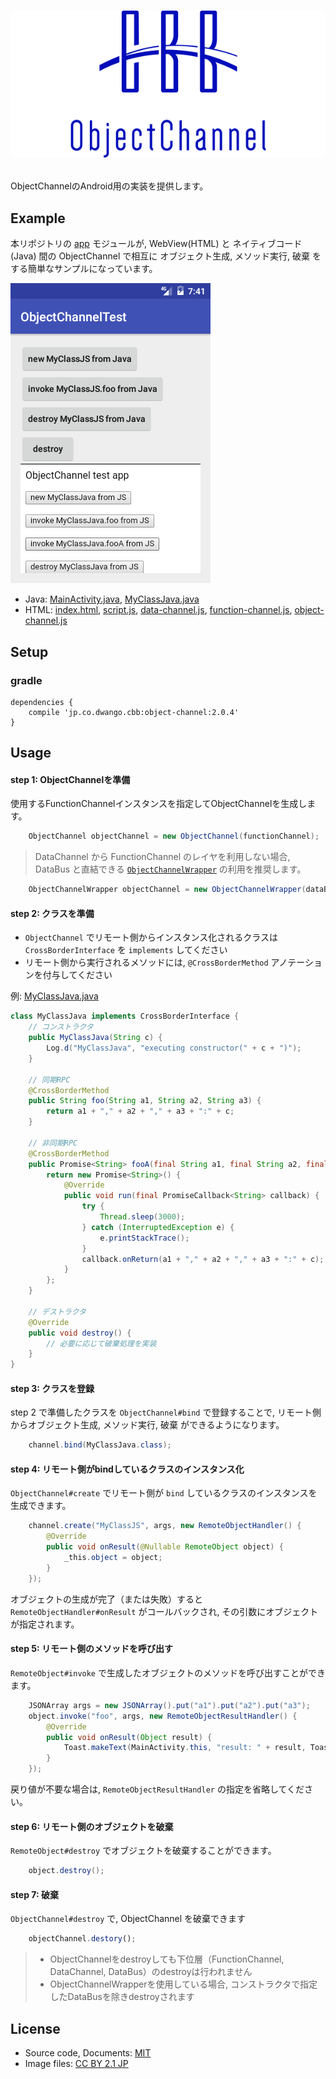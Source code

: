 # <p align="center"><img src="title.png"/></p>
ObjectChannelのAndroid用の実装を提供します。

## Example 
本リポジトリの [app](app) モジュールが, WebView(HTML) と ネイティブコード(Java) 間の ObjectChannel で相互に オブジェクト生成, メソッド実行, 破棄 をする簡単なサンプルになっています。

![screen-shot](screen-shot.png)

- Java: [MainActivity.java](app/src/main/java/jp/co/dwango/cbb/oc/test/MainActivity.java), [MyClassJava.java](app/src/main/java/jp/co/dwango/cbb/fc/test/MyClassJava.java)
- HTML: [index.html](app/src/main/assets/html/index.html), [script.js](app/src/main/assets/html/script.js), [data-channel.js](app/src/main/assets/html/data-channel.js), [function-channel.js](app/src/main/assets/html/function-channel.js), [object-channel.js](app/src/main/assets/html/object-channel.js)

## Setup 
### gradle
```
dependencies {
	compile 'jp.co.dwango.cbb:object-channel:2.0.4'
}
```

## Usage
#### step 1: ObjectChannelを準備
使用するFunctionChannelインスタンスを指定してObjectChannelを生成します。

```java
	ObjectChannel objectChannel = new ObjectChannel(functionChannel);
```

> DataChannel から FunctionChannel のレイヤを利用しない場合, DataBus と直結できる [`ObjectChannelWrapper`](object-channel/src/main/java/jp/co/dwango/cbb/oc/ObjectChannelWrapper.java) の利用を推奨します。
```java
	ObjectChannelWrapper objectChannel = new ObjectChannelWrapper(dataBus);
```

#### step 2: クラスを準備
- `ObjectChannel` でリモート側からインスタンス化されるクラスは `CrossBorderInterface` を `implements` してください
- リモート側から実行されるメソッドには, `@CrossBorderMethod` アノテーションを付与してください

例: [MyClassJava.java](app/src/main/java/jp/co/dwango/cbb/oc/test/MyClassJava.java)

```java
class MyClassJava implements CrossBorderInterface {
	// コンストラクタ
	public MyClassJava(String c) {
		Log.d("MyClassJava", "executing constructor(" + c + ")");
	}

	// 同期RPC
	@CrossBorderMethod
	public String foo(String a1, String a2, String a3) {
		return a1 + "," + a2 + "," + a3 + ":" + c;
	}

	// 非同期RPC
	@CrossBorderMethod
	public Promise<String> fooA(final String a1, final String a2, final String a3) {
		return new Promise<String>() {
			@Override
			public void run(final PromiseCallback<String> callback) {
				try {
					Thread.sleep(3000);
				} catch (InterruptedException e) {
					e.printStackTrace();
				}
				callback.onReturn(a1 + "," + a2 + "," + a3 + ":" + c);
			}
		};
	}

	// デストラクタ
	@Override
	public void destroy() {
		// 必要に応じて破棄処理を実装
	}
}
```

#### step 3: クラスを登録
step 2 で準備したクラスを `ObjectChannel#bind` で登録することで, リモート側からオブジェクト生成, メソッド実行, 破棄 ができるようになります。

```java
	channel.bind(MyClassJava.class);
```

#### step 4: リモート側がbindしているクラスのインスタンス化
`ObjectChannel#create` でリモート側が `bind` しているクラスのインスタンスを生成できます。

```java
	channel.create("MyClassJS", args, new RemoteObjectHandler() {
		@Override
		public void onResult(@Nullable RemoteObject object) {
			_this.object = object;
		}
	});
```

オブジェクトの生成が完了（または失敗）すると `RemoteObjectHandler#onResult` がコールバックされ, その引数にオブジェクトが指定されます。

#### step 5: リモート側のメソッドを呼び出す
`RemoteObject#invoke` で生成したオブジェクトのメソッドを呼び出すことができます。

```java
	JSONArray args = new JSONArray().put("a1").put("a2").put("a3");
	object.invoke("foo", args, new RemoteObjectResultHandler() {
		@Override
		public void onResult(Object result) {
			Toast.makeText(MainActivity.this, "result: " + result, Toast.LENGTH_SHORT).show();
		}
	});
```

戻り値が不要な場合は, `RemoteObjectResultHandler` の指定を省略してください。

#### step 6: リモート側のオブジェクトを破棄
`RemoteObject#destroy` でオブジェクトを破棄することができます。

```java
	object.destroy();
```

#### step 7: 破棄
`ObjectChannel#destroy` で, ObjectChannel を破棄できます

```javascript
	objectChannel.destory();
```

> - ObjectChannelをdestroyしても下位層（FunctionChannel, DataChannel, DataBus）のdestroyは行われません
> - ObjectChannelWrapperを使用している場合, コンストラクタで指定したDataBusを除きdestroyされます

## License
- Source code, Documents: [MIT](LICENSE)
- Image files: [CC BY 2.1 JP](https://creativecommons.org/licenses/by/2.1/jp/)
